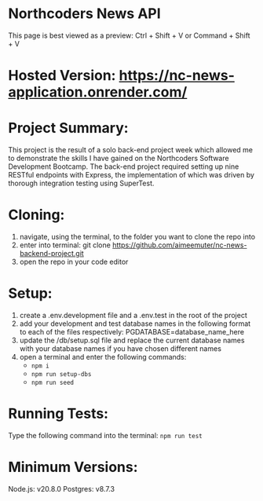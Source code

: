 # Northcoders News API

This page is best viewed as a preview: Ctrl + Shift + V or Command + Shift + V

# Hosted Version: https://nc-news-application.onrender.com/

# Project Summary:

This project is the result of a solo back-end project week which allowed me to demonstrate the skills I have gained on the Northcoders Software Development Bootcamp. The back-end project required setting up nine RESTful endpoints with Express, the implementation of which was driven by thorough integration testing using SuperTest.

# Cloning:

1. navigate, using the terminal, to the folder you want to clone the repo into
2. enter into terminal: git clone https://github.com/aimeemuter/nc-news-backend-project.git
3. open the repo in your code editor

# Setup:

1. create a .env.development file and a .env.test in the root of the project
2. add your development and test database names in the following format to each of the files respectively: PGDATABASE=database_name_here
3. update the /db/setup.sql file and replace the current database names with your database names if you have chosen different names
4. open a terminal and enter the following commands:
   - `npm i`
   - `npm run setup-dbs`
   - `npm run seed`

# Running Tests:

Type the following command into the terminal: `npm run test`

# Minimum Versions:

Node.js: v20.8.0
Postgres: v8.7.3
